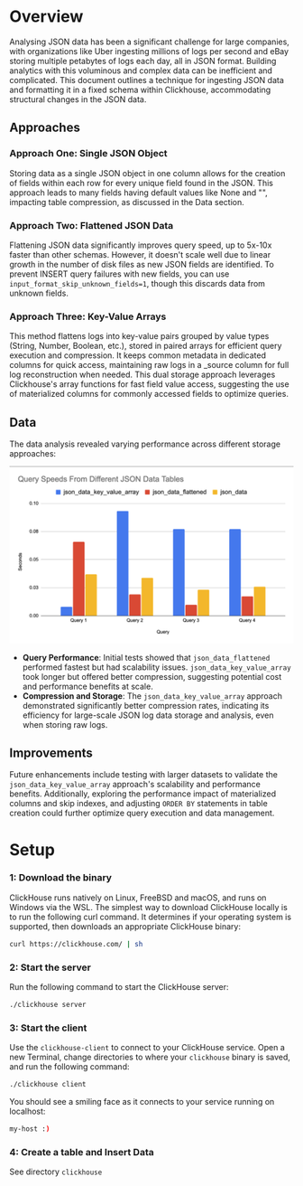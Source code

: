 # Overview

Analysing JSON data has been a significant challenge for large companies, with organizations like Uber ingesting millions of logs per second and eBay storing multiple petabytes of logs each day, all in JSON format. Building analytics with this voluminous and complex data can be inefficient and complicated. This document outlines a technique for ingesting JSON data and formatting it in a fixed schema within Clickhouse, accommodating structural changes in the JSON data.

## Approaches

### Approach One: Single JSON Object

Storing data as a single JSON object in one column allows for the creation of fields within each row for every unique field found in the JSON. This approach leads to many fields having default values like None and "", impacting table compression, as discussed in the Data section.

### Approach Two: Flattened JSON Data

Flattening JSON data significantly improves query speed, up to 5x-10x faster than other schemas. However, it doesn't scale well due to linear growth in the number of disk files as new JSON fields are identified. To prevent INSERT query failures with new fields, you can use `input_format_skip_unknown_fields=1`, though this discards data from unknown fields.

### Approach Three: Key-Value Arrays

This method flattens logs into key-value pairs grouped by value types (String, Number, Boolean, etc.), stored in paired arrays for efficient query execution and compression. It keeps common metadata in dedicated columns for quick access, maintaining raw logs in a _source column for full log reconstruction when needed. This dual storage approach leverages Clickhouse's array functions for fast field value access, suggesting the use of materialized columns for commonly accessed fields to optimize queries.

## Data

The data analysis revealed varying performance across different storage approaches:

![Query Performance](data/query_performance.png)


- **Query Performance**: Initial tests showed that `json_data_flattened` performed fastest but had scalability issues. `json_data_key_value_array` took longer but offered better compression, suggesting potential cost and performance benefits at scale.
- **Compression and Storage**: The `json_data_key_value_array` approach demonstrated significantly better compression rates, indicating its efficiency for large-scale JSON log data storage and analysis, even when storing raw logs.

## Improvements

Future enhancements include testing with larger datasets to validate the `json_data_key_value_array` approach's scalability and performance benefits. Additionally, exploring the performance impact of materialized columns and skip indexes, and adjusting `ORDER BY` statements in table creation could further optimize query execution and data management.


# Setup 

### 1: Download the binary
ClickHouse runs natively on Linux, FreeBSD and macOS, and runs on Windows via the WSL. The simplest way to download ClickHouse locally is to run the following curl command. It determines if your operating system is supported, then downloads an appropriate ClickHouse binary:

```bash
curl https://clickhouse.com/ | sh
```

### 2: Start the server
Run the following command to start the ClickHouse server:

```bash
./clickhouse server
```

### 3: Start the client
Use the ```clickhouse-client``` to connect to your ClickHouse service. Open a new Terminal, change directories to where your ```clickhouse``` binary is saved, and run the following command:

```bash
./clickhouse client
```

You should see a smiling face as it connects to your service running on localhost:

```bash
my-host :)
```

### 4: Create a table and Insert Data

See directory ```clickhouse```